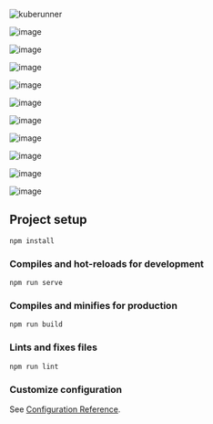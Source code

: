 ![kuberunner](https://github.com/gitlayzer/kuberunner-dashboard/assets/77761224/d94d0f6d-aa64-4179-956b-2dcd5544b9c1)


![image](https://github.com/gitlayzer/kuberunner-dashboard/assets/77761224/437cb401-7cc7-45fa-89b7-dbdc7c731982)

![image](https://github.com/gitlayzer/kuberunner-dashboard/assets/77761224/18981992-1501-4b78-a69a-d9825f50b9b2)

![image](https://github.com/gitlayzer/kuberunner-dashboard/assets/77761224/360786b5-134e-4994-9e9d-2d97ee81493e)

![image](https://github.com/gitlayzer/kuberunner-dashboard/assets/77761224/b10705a3-496a-4333-9707-f4b5da088686)

![image](https://github.com/gitlayzer/kuberunner-dashboard/assets/77761224/8c385ddb-cda2-4516-be20-94d5dc7dc01d)

![image](https://github.com/gitlayzer/kuberunner-dashboard/assets/77761224/ca73125e-6a72-40ea-be88-7b25632ba551)

![image](https://github.com/gitlayzer/kuberunner-dashboard/assets/77761224/60178452-ee4c-4d11-b41b-82d7bb133d73)

![image](https://github.com/gitlayzer/kuberunner-dashboard/assets/77761224/4e5104fd-e91d-42cf-b911-5982dd1ce36b)

![image](https://github.com/gitlayzer/kuberunner-dashboard/assets/77761224/dfc5ed40-8b5a-4115-baa4-3c25dac25f91)

![image](https://github.com/gitlayzer/kuberunner-dashboard/assets/77761224/ecee9aaa-d7b7-4d62-ae90-073e330c5ab2)


## Project setup

```
npm install
```

### Compiles and hot-reloads for development

```
npm run serve
```

### Compiles and minifies for production

```
npm run build
```

### Lints and fixes files

```
npm run lint
```

### Customize configuration

See [Configuration Reference](https://cli.vuejs.org/config/).
